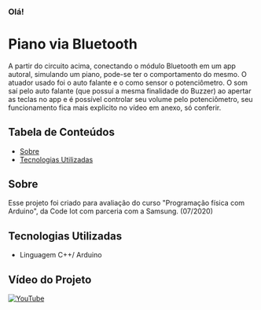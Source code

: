 
### Olá!

# Piano via Bluetooth

A partir do circuito acima, conectando o módulo Bluetooth em um app autoral, simulando um
piano, pode-se ter o comportamento do mesmo.
O atuador usado foi o auto falante e o como sensor o potenciômetro.
O som saí pelo auto falante (que possuí a mesma finalidade do Buzzer) ao apertar as teclas no
app e é possível controlar seu volume pelo potenciômetro, seu funcionamento fica mais
explicito no vídeo em anexo, só conferir.

## Tabela de Conteúdos

- [Sobre](#sobre)
- [Tecnologias Utilizadas](#tecnologias-utilizadas)


## Sobre

Esse projeto foi criado para avaliação do curso "Programação física com Arduino", da Code Iot com parceria com a Samsung. (07/2020)

## Tecnologias Utilizadas

- Linguagem C++/ Arduino

## Vídeo do Projeto

[![YouTube](https://img.shields.io/badge/YouTube-FF0000?style=for-the-badge&logo=youtube&logoColor=white)](https://youtu.be/AJgSJzeqAR0)
